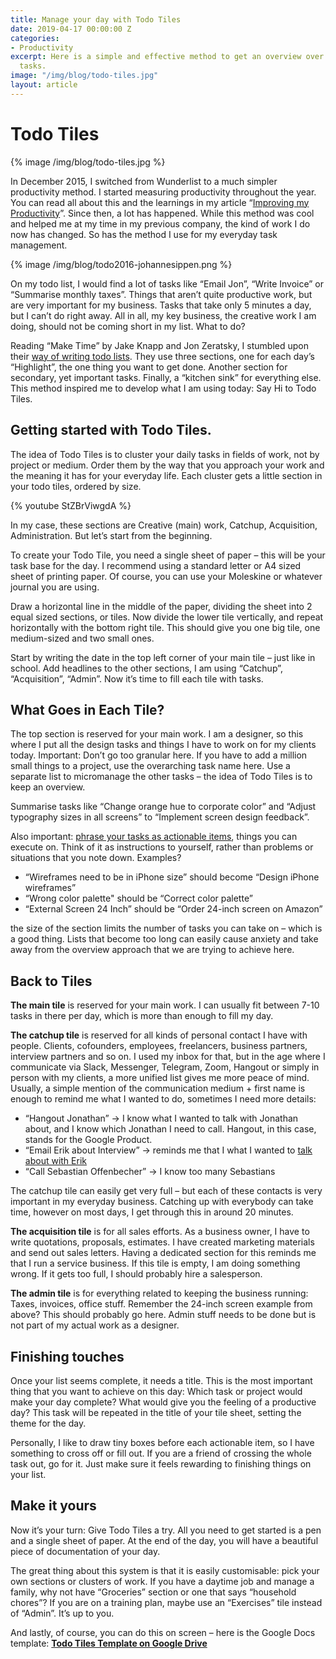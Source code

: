 ```yaml
---
title: Manage your day with Todo Tiles
date: 2019-04-17 00:00:00 Z
categories:
- Productivity
excerpt: Here is a simple and effective method to get an overview over your daily
  tasks.
image: "/img/blog/todo-tiles.jpg"
layout: article
---
```


# Todo Tiles

{% image /img/blog/todo-tiles.jpg %}

In December 2015, I switched from Wunderlist to a much simpler productivity method. I started measuring productivity throughout the year. You can read all about this and the learnings in my article “[Improving my Productivity](https://johannesippen.com/2017/productivity/)”. Since then, a lot has happened. While this method was cool and helped me at my time in my previous company, the kind of work I do now has changed. So has the method I use for my everyday task management.

{% image /img/blog/todo2016-johannesippen.png %}

On my todo list, I would find a lot of tasks like “Email Jon”, “Write Invoice” or “Summarise monthly taxes”. Things that aren’t quite productive work, but are very important for my business. Tasks that take only 5 minutes a day, but I can’t do right away. All in all, my key business, the creative work I am doing, should not be coming short in my list. What to do?

Reading “Make Time” by Jake Knapp and Jon Zeratsky, I stumbled upon their [way of writing todo lists](https://johannesippen.com/2019/books-for-designers/). They use three sections, one for each day’s “Highlight”, the one thing you want to get done. Another section for secondary, yet important tasks. Finally, a “kitchen sink” for everything else. This method inspired me to develop what I am using today: Say Hi to Todo Tiles.

## Getting started with Todo Tiles.

The idea of Todo Tiles is to cluster your daily tasks in fields of work, not by project or medium. Order them by the way that you approach your work and the meaning it has for your everyday life. Each cluster gets a little section in your todo tiles, ordered by size.

{% youtube StZBrViwgdA %}

In my case, these sections are Creative (main) work, Catchup, Acquisition, Administration. But let’s start from the beginning.

To create your Todo Tile, you need a single sheet of paper – this will be your task base for the day. I recommend using a standard letter or A4 sized sheet of printing paper. Of course, you can use your Moleskine or whatever journal you are using.

Draw a horizontal line in the middle of the paper, dividing the sheet into 2 equal sized sections, or tiles. Now divide the lower tile vertically, and repeat horizontally with the bottom right tile. This should give you one big tile, one medium-sized and two small ones. 

Start by writing the date in the top left corner of your main tile – just like in school. Add headlines to the other sections, I am using “Catchup”, “Acquisition”, “Admin”. Now it’s time to fill each tile with tasks.


## What Goes in Each Tile?

The top section is reserved for your main work. I am a designer, so this where I put all the design tasks and things I have to work on for my clients today. Important: Don’t go too granular here. If you have to add a million small things to a project, use the overarching task name here. Use a separate list to micromanage the other tasks – the idea of Todo Tiles is to keep an overview.

Summarise tasks like “Change orange hue to corporate color” and “Adjust typography sizes in all screens” to “Implement screen design feedback”. 

Also important: [phrase your tasks as actionable items](https://johannesippen.com/2019/turn-resolutions-into-goals/), things you can execute on. Think of it as instructions to yourself, rather than problems or situations that you note down. Examples?


- “Wireframes need to be in iPhone size” should become “Design iPhone wireframes”
- “Wrong color palette" should be “Correct color palette”
- “External Screen 24 Inch” should be “Order 24-inch screen on Amazon”

the size of the section limits the number of tasks you can take on – which is a good thing. Lists that become too long can easily cause anxiety and take away from the overview approach that we are trying to achieve here.

## Back to Tiles

**The main tile** is reserved for your main work. I can usually fit between 7-10 tasks in there per day, which is more than enough to fill my day.

**The catchup tile** is reserved for all kinds of personal contact I have with people. Clients, cofounders, employees, freelancers, business partners, interview partners and so on. I used my inbox for that, but in the age where I communicate via Slack, Messenger, Telegram, Zoom, Hangout or simply in person with my clients, a more unified list gives me more peace of mind. Usually, a simple mention of the communication medium + first name is enough to remind me what I wanted to do, sometimes I need more details:


- “Hangout Jonathan” → I know what I wanted to talk with Jonathan about, and I know which Jonathan I need to call. Hangout, in this case, stands for the Google Product.
- “Email Erik about Interview” → reminds me that I what I wanted to [talk about with Erik](https://johannesippen.com/2019/erik-spiekermann/)
- “Call Sebastian Offenbecher” → I know too many Sebastians

The catchup tile can easily get very full – but each of these contacts is very important in my everyday business. Catching up with everybody can take time, however on most days, I get through this in around 20 minutes.

**The acquisition tile** is for all sales efforts. As a business owner, I have to write quotations, proposals, estimates. I have created marketing materials and send out sales letters. Having a dedicated section for this reminds me that I run a service business. If this tile is empty, I am doing something wrong. If it gets too full, I should probably hire a salesperson.

**The admin tile** is for everything related to keeping the business running: Taxes, invoices, office stuff. Remember the 24-inch screen example from above? This should probably go here. Admin stuff needs to be done but is not part of my actual work as a designer.


## Finishing touches

Once your list seems complete, it needs a title. This is the most important thing that you want to achieve on this day: Which task or project would make your day complete? What would give you the feeling of a productive day? This task will be repeated in the title of your tile sheet, setting the theme for the day.

Personally, I like to draw tiny boxes before each actionable item, so I have something to cross off or fill out. If you are a friend of crossing the whole task out, go for it. Just make sure it feels rewarding to finishing things on your list.


## Make it yours

Now it’s your turn: Give Todo Tiles a try. All you need to get started is a pen and a single sheet of paper. At the end of the day, you will have a beautiful piece of documentation of your day. 

The great thing about this system is that it is easily customisable: pick your own sections or clusters of work. If you have a daytime job and manage a family, why not have “Groceries” section or one that says “household chores”? If you are on a training plan, maybe use an “Exercises” tile instead of “Admin”. It’s up to you.

And lastly, of course, you can do this on screen – here is the Google Docs template: 
[**Todo Tiles Template on Google Drive**](https://docs.google.com/document/d/1egquxvIIn2B1gliofie3HgL5hxZ1ZAxahJAmMcl6Zrg/edit?usp=sharing)

